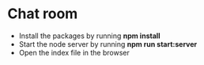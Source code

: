# Chat room

- Install the packages by running **npm install**
- Start the node server by running **npm run start:server**
- Open the index file in the browser
